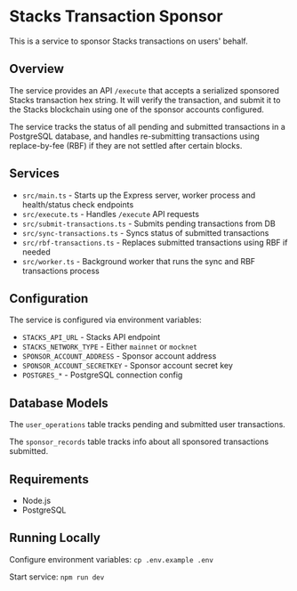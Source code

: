 # Stacks Transaction Sponsor

This is a service to sponsor Stacks transactions on users' behalf. 

## Overview

The service provides an API `/execute` that accepts a serialized sponsored Stacks transaction hex string. It will verify the transaction, and submit it to the Stacks blockchain using one of the sponsor accounts configured.

The service tracks the status of all pending and submitted transactions in a PostgreSQL database, and handles re-submitting transactions using replace-by-fee (RBF) if they are not settled after certain blocks.

## Services

- `src/main.ts` - Starts up the Express server, worker process and health/status check endpoints
- `src/execute.ts` - Handles `/execute` API requests 
- `src/submit-transactions.ts` - Submits pending transactions from DB 
- `src/sync-transactions.ts` - Syncs status of submitted transactions
- `src/rbf-transactions.ts` - Replaces submitted transactions using RBF if needed
- `src/worker.ts` - Background worker that runs the sync and RBF transactions process  

## Configuration

The service is configured via environment variables:

- `STACKS_API_URL` - Stacks API endpoint 
- `STACKS_NETWORK_TYPE` - Either `mainnet` or `mocknet`
- `SPONSOR_ACCOUNT_ADDRESS` - Sponsor account address
- `SPONSOR_ACCOUNT_SECRETKEY` - Sponsor account secret key
- `POSTGRES_*` - PostgreSQL connection config

## Database Models

The `user_operations` table tracks pending and submitted user transactions.

The `sponsor_records` table tracks info about all sponsored transactions submitted.

## Requirements

- Node.js
- PostgreSQL

## Running Locally

Configure environment variables:
`cp .env.example .env`

Start service:
`npm run dev`

